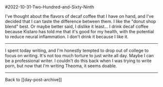 #2022-10-31-Two-Hundred-and-Sixty-Ninth

I've thought about the flavors of decaf coffee that I have on hand, and I've decided that I can taste the difference between them.  I like the "donut shop blend" best.  Or maybe better said, I dislike it least...  I drink decaf coffee because Kistaro has told me that it's good for my health, with the potential to reduce neural inflammation.  I don't drink it because I like it.

---
I spent today writing, and I'm honestly tempted to drop out of college to focus on writing.  It's not too much torture to just write all day.  Maybe I can be a professional writer.  I couldn't do this back when I was trying to write porn, but now that I'm writing Theoma, it seems doable.

---
Back to [[day-post-archive]]
